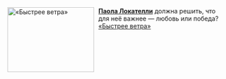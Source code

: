 <!--2025-03-24 08:00:17-->
<div class="yb">
  <div class="rss smaller1 kino_kino"><a href="https://www.kino-teatr.ru/video/47653/" title="«Быстрее ветра»"><img src="https://www.kino-teatr.ru/video/3/5/47653/poster.jpg" width="196" height="147" align="left" hspace="5" style="margin: 0px 10px 0px 5px" alt="«Быстрее ветра»"/></a><a href=https://www.kino-teatr.ru/kino/acter/w/euro/693355/bio/ target=_blank><strong>Паола Локателли</strong></a> должна решить, что для неё важнее — любовь или победа? <br><a class="light" href="https://www.kino-teatr.ru/video/47653/">«Быстрее ветра»</a></div>
</div>
